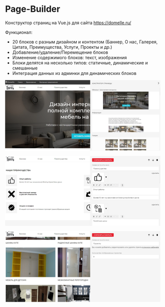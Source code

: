 # Page-Builder
  
Конструктор страниц на Vue.js для сайта https://domelle.ru/ 

Функционал:
  
- 20 блоков с разным дизайном и контентом (Баннер, О нас, Галерея, Цитата, Преимущества, Услуги, Проекты и др.)
- Добавление/удаление/Перемещение блоков
- Изменение содержимого блоков: текст, изображения
- Блоки делятся на несколько типов: статичные, динамические и смешанные
- Интеграция данных из админки для динамических блоков
  
![Конструктор страниц](preview1.jpg?raw=true "Title")
    
![Конструктор страниц](preview2.jpg?raw=true "Title")
    
![Конструктор страниц](preview3.jpg?raw=true "Title")
